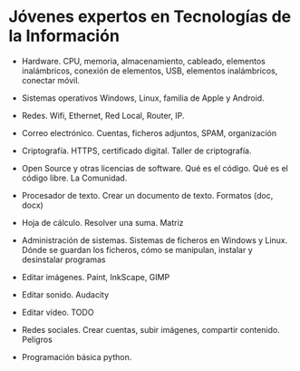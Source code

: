 # Jóvenes expertos en Tecnologías de la Información

- Hardware. CPU, memoria, almacenamiento, cableado, elementos inalámbricos, conexión de elementos, USB, elementos inalámbricos, conectar móvil.

- Sistemas operativos Windows, Linux, familia de Apple y Android. 

- Redes. Wifi, Ethernet, Red Local, Router, IP. 

- Correo electrónico. Cuentas, ficheros adjuntos, SPAM, organización

- Criptografía. HTTPS, certificado digital. Taller de criptografía. 

- Open Source y otras licencias de software. Qué es el código. Qué es el código libre. La Comunidad. 

- Procesador de texto. Crear un documento de texto. Formatos (doc, docx)

- Hoja de cálculo. Resolver una suma. Matriz

- Administración de sistemas. Sistemas de ficheros en Windows y Linux. Dónde se guardan los ficheros, cómo se manipulan, instalar y desinstalar programas

- Editar imágenes. Paint, InkScape, GIMP

- Editar sonido. Audacity

- Editar vídeo. TODO

- Redes sociales. Crear cuentas, subir imágenes, compartir contenido. Peligros

- Programación básica python. 

